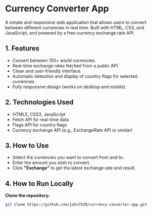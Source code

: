 # Currency Converter App

A simple and responsive web application that allows users to convert between different currencies in real time. Built with HTML, CSS, and JavaScript, and powered by a free currency exchange rate API.

## 1. Features

- Convert between 150+ world currencies.
- Real-time exchange rates fetched from a public API.
- Clean and user-friendly interface.
- Automatic detection and display of country flags for selected currencies.
- Fully responsive design (works on desktop and mobile).

## 2. Technologies Used

- HTML5, CSS3, JavaScript
- Fetch API for real-time data
- Flags API for country flags
- Currency exchange API (e.g., ExchangeRate API or similar)

## 3. How to Use

- Select the currencies you want to convert from and to.
- Enter the amount you wish to convert.
- Click **"Exchange"** to get the latest exchange rate and result.

## 4. How to Run Locally

**Clone the repository:**
```bash
git clone https://github.com/john7520/currency-converter-app.git
